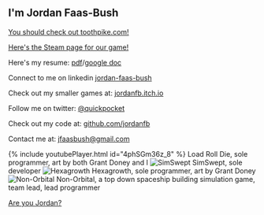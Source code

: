 ## I'm Jordan Faas-Bush

[You should check out toothpike.com!](http://toothpike.com)

[Here's the Steam page for our game!](https://store.steampowered.com/app/1410140/Load_Roll_Die/)




Here's my resume: [pdf](https://drive.google.com/file/d/1XMs8OI3gzXFTimZ5iXfKpXeV_sREfxlS/view?usp=sharing)/[google doc](https://docs.google.com/document/d/1MJTo0MhF74IiQaXpGh_t3ftHvi78ALpRkzj3dMEE0yU/edit?usp=sharing)

Connect to me on linkedin [jordan-faas-bush](https://www.linkedin.com/in/jordan-faas-bush/)

Check out my smaller games at: [jordanfb.itch.io](https://jordanfb.itch.io)

Follow me on twitter: [@quickpocket](https://twitter.com/quickpocket)

Check out my code at: [github.com/jordanfb](https://github.com/jordanfb)

Contact me at: [jfaasbush@gmail.com](mailto:jfaasbush@gmail.com)


{% include youtubePlayer.html id="4phSGm36z_8" %}
Load Roll Die, sole programmer, art by both Grant Doney and I
![SimSwept](https://jordanfb.github.io/Images/HackerViewPrototypeHackComputer.gif)
SimSwept, sole developer
![Hexagrowth](https://jordanfb.github.io/Images/MegaHexagrowthGif.gif)
Hexagrowth, sole programmer, art by Grant Doney
![Non-Orbital](https://jordanfb.github.io/Images/planetFLybyPresentation.PNG)
Non-Orbital, a top down spaceship building simulation game, team lead, lead programmer




[Are you Jordan?](./amIjordan.html)
